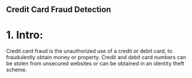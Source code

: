 ## Credit Card Fraud Detection
# 1. Intro:
Credit card fraud is the unauthorized use of a credit or debit card, to fraudulently obtain money or property. Credit and debit card numbers can be stolen from unsecured websites or can be obtained in an identity theft scheme.

